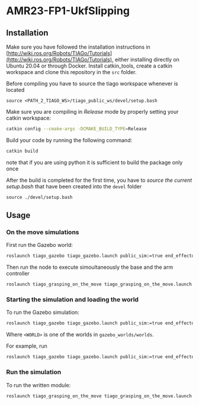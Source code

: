 # AMR23-FP1-UkfSlipping


## Installation

Make sure you have followed the installation instructions in [http://wiki.ros.org/Robots/TIAGo/Tutorials](http://wiki.ros.org/Robots/TIAGo/Tutorials), either installing directly on Ubuntu 20.04 or through Docker. Install catkin_tools, create a catkin workspace and clone this repository in the `src` folder. 

Before compiling you have to source the tiago workspace whenever is located
```
source <PATH_2_TIAGO_WS>/tiago_public_ws/devel/setup.bash
```

Make sure you are compiling in *Release* mode by properly setting your catkin workspace:
```bash
catkin config --cmake-args -DCMAKE_BUILD_TYPE=Release
```
Build your code by running the following command:
```bash
catkin build
```
note that if you are using python it is sufficient to build the package only once

After the build is completed for the first time, you have to *source the current setup.bash* that have been created into the `devel` folder
```
source ./devel/setup.bash
```

## Usage

### On the move simulations

First run the Gazebo world:
```bash
roslaunch tiago_gazebo tiago_gazebo.launch public_sim:=true end_effector:=pal-gripper world:=post_ball_polygonbox
```

Then run the node to execute simoultaneously the base and the arm controller
```bash
roslaunch tiago_grasping_on_the_move tiago_grasping_on_the_move.launch
```

### Starting the simulation and loading the world

To run the Gazebo simulation:
```bash
roslaunch tiago_gazebo tiago_gazebo.launch public_sim:=true end_effector:=pal-gripper world:=<WORLD>     
```
Where `<WORLD>` is one of the worlds in `gazebo_worlds/worlds`.

For example, run 
```bash
roslaunch tiago_gazebo tiago_gazebo.launch public_sim:=true end_effector:=pal-gripper world:=empty     
```

### Run the simulation

To run the written module:
```bash
roslaunch tiago_grasping_on_the_move tiago_grasping_on_the_move.launch
```